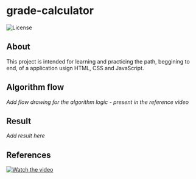 # grade-calculator

![License](https://img.shields.io/github/license/isabelle-vc/googly?logo=apache&color=lightseagreen)

## About

This project is intended for learning and practicing the path, beggining to end, of a application usign HTML, CSS and JavaScript.

## Algorithm flow

*Add flow drawing for the algorithm logic - present in the reference video*

## Result

*Add result here*

## References
[![Watch the video](https://img.youtube.com/vi/3uQymob_L_A/hqdefault.jpg)](https://www.youtube.com/watch?v=3uQymob_L_A)